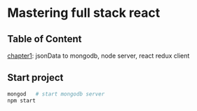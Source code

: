 # Mastering full stack react

## Table of Content

[chapter1](chapter1.md): jsonData to mongodb, node server, react redux client

## Start project 

```bash
mongod   # start mongodb server
npm start
```

